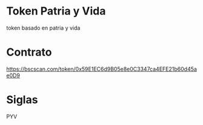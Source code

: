 # Token Patria y Vida
token basado en patria y vida

# Contrato
https://bscscan.com/token/0x59E1EC6d9B05e8e0C3347ca4EFE21b60d45ae0D9

# Siglas
PYV
